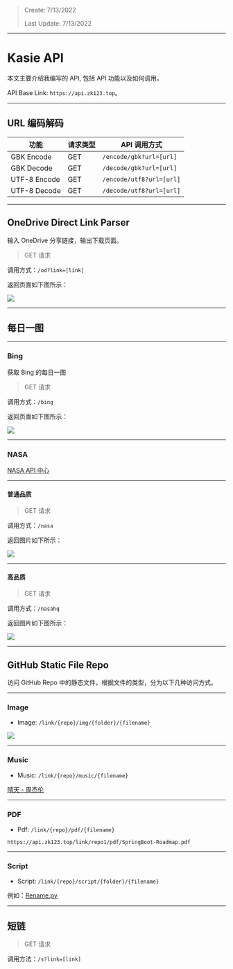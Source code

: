 > Create: 7/13/2022
>
> Last Update: 7/13/2022

---
# Kasie API

本文主要介绍我编写的 API, 包括 API 功能以及如何调用。

API Base Link: `https://api.zk123.top`。

---
## URL 编码解码

| 功能         | 请求类型 | API 调用方式             |
| ------------ | -------- | ------------------------ |
| GBK Encode   | GET      | `/encode/gbk?url=[url]`  |
| GBK Decode   | GET      | `/decode/gbk?url=[url]`  |
| UTF-8 Encode | GET      | `/encode/utf8?url=[url]` |
| UTF-8 Decode | GET      | `/decode/utf8?url=[url]` |

---
## OneDrive Direct Link Parser
输入 OneDrive 分享链接，输出下载页面。

> GET 请求

调用方式：`/od?link=[link]`

返回页面如下图所示：

![](https://api.zk123.top/link/repo1/img/2022/7-13-01.png)

---
## 每日一图

---
### Bing
获取 Bing 的每日一图

> GET 请求

调用方式：`/bing`

返回页面如下图所示：

![](https://api.zk123.top/bing)

---
### NASA
[NASA API 中心](https://api.nasa.gov/index.html#apply-for-an-api-key)

---
#### 普通品质
> GET 请求

调用方式：`/nasa`

返回图片如下所示：

![](https://api.zk123.top/nasa)


---
#### 高品质
> GET 请求

调用方式：`/nasahq`

返回图片如下图所示：

![](https://api.zk123.top/nasahq)

---
## GitHub Static File Repo
访问 GitHub Repo 中的静态文件，根据文件的类型，分为以下几种访问方式。

---
### Image
- Image: `/link/{repo}/img/{folder}/{filename}`

![](https://api.zk123.top/link/repo1/img/personal/bg1.webp)

---
### Music
- Music: `/link/{repo}/music/{filename}`

[晴天 - 周杰伦](https://api.zk123.top/link/repo1/music/m_1.mp3 ":include")

---
### PDF

- Pdf: `/link/{repo}/pdf/{filename}`

```pdf
https://api.zk123.top/link/repo1/pdf/SpringBoot-Roadmap.pdf
```

---
### Script
- Script: `/link/{repo}/script/{folder}/{filename}`


例如：[Rename.py](https://api.zk123.top/link/repo1/script/python/rename.py)

---
## 短链
> GET 请求

调用方法：`/s?link=[link]`